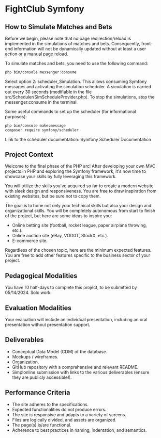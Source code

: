 # FightClub Symfony

## How to Simulate Matches and Bets

Before we begin, please note that no page redirection/reload is implemented in the simulations of matches and bets. Consequently, front-end information will not be dynamically updated without at least a user action or a manual page reload.

To simulate matches and bets, you need to use the following command:

```bash
php bin/console messenger:consume
```

Select option 2: scheduler_Simulation.
This allows consuming Symfony messages and activating the simulation scheduler.
A simulation is carried out every 30 seconds (modifiable in the file src/Scheduler/SimScheduleProvider.php).
To stop the simulations, stop the messenger:consume in the terminal.

Some useful commands to set up the scheduler (for informational purposes):

```bash
php bin/console make:message
composer require symfony/scheduler
```

Link to the scheduler documentation: Symfony Scheduler Documentation

## Project Context

Welcome to the final phase of the PHP arc! After developing your own MVC projects in PHP and exploring the Symfony framework, it's now time to showcase your skills by fully leveraging this framework.

You will utilize the skills you've acquired so far to create a modern website with sleek design and responsiveness. You are free to draw inspiration from existing websites, but be sure not to copy them.

The goal is to hone not only your technical skills but also your design and organizational skills. You will be completely autonomous from start to finish of the project, but here are some ideas to inspire you:

- Online betting site (football, rocket league, paper airplane throwing, etc.).
- Online auction site (eBay, VOGGT, StockX, etc.).
- E-commerce site.

Regardless of the chosen topic, here are the minimum expected features. You are free to add other features specific to the business sector of your project.

## Pedagogical Modalities

You have 10 half-days to complete this project, to be submitted by 05/14/2024. Solo work.

## Evaluation Modalities

Your evaluation will include an individual presentation, including an oral presentation without presentation support.

## Deliverables

- Conceptual Data Model (CDM) of the database.
- Mockups / wireframes.
- Organization.
- GitHub repository with a comprehensive and relevant README.
- Simplonline submission with links to the various deliverables (ensure they are publicly accessible!).

## Performance Criteria

- The site adheres to the specifications.
- Expected functionalities do not produce errors.
- The site is responsive and adapts to a variety of screens.
- Files are logically divided, and assets are organized.
- The page(s) is/are functional.
- Adherence to best practices in naming, indentation, and semantics.
